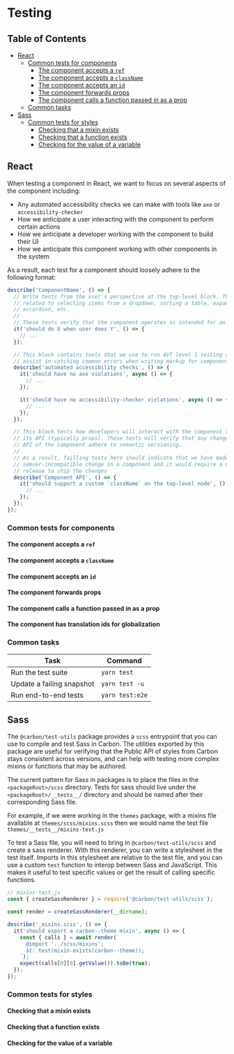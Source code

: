 # Testing

<!-- START doctoc generated TOC please keep comment here to allow auto update -->
<!-- DON'T EDIT THIS SECTION, INSTEAD RE-RUN doctoc TO UPDATE -->

## Table of Contents

- [React](#react)
  - [Common tests for components](#common-tests-for-components)
    - [The component accepts a `ref`](#the-component-accepts-a-ref)
    - [The component accepts a `className`](#the-component-accepts-a-classname)
    - [The component accepts an `id`](#the-component-accepts-an-id)
    - [The component forwards props](#the-component-forwards-props)
    - [The component calls a function passed in as a prop](#the-component-calls-a-function-passed-in-as-a-prop)
  - [Common tasks](#common-tasks)
- [Sass](#sass)
  - [Common tests for styles](#common-tests-for-styles)
    - [Checking that a mixin exists](#checking-that-a-mixin-exists)
    - [Checking that a function exists](#checking-that-a-function-exists)
    - [Checking for the value of a variable](#checking-for-the-value-of-a-variable)

<!-- END doctoc generated TOC please keep comment here to allow auto update -->

## React

When testing a component in React, we want to focus on several aspects of the
component including:

- Any automated accessibility checks we can make with tools like `axe` or
  `accessibility-checker`
- How we anticipate a user interacting with the component to perform certain
  actions
- How we anticipate a developer working with the component to build their UI
- How we anticipate this component working with other components in the system

As a result, each test for a component should loosely adhere to the following
format:

```js
describe('ComponentName', () => {
  // Write tests from the user's perspective at the top-level block. This could
  // related to selecting items from a dropdown, sorting a table, expanding an
  // accordion, etc.
  //
  // These tests verify that the component operates as intended for an end-user
  it('should do X when user does Y', () => {
    // ...
  });

  // This block contains tools that we use to run AVT level 1 testing and can
  // assist in catching common errors when writing markup for components
  describe('automated accessibility checks', () => {
    it('should have no axe violations', async () => {
      // ...
    });

    it('should have no accessibility-checker violations', async () => {
      // ...
    });
  });

  // This block tests how developers will interact with the component through
  // its API (typically props). These tests will verify that any changes to the
  // API of the component adhere to semantic versioning.
  //
  // As a result, failling tests here should indicate that we have made a
  // semver-incompatible change in a component and it would require a major
  // release to ship the changes
  describe('Component API', () => {
    it('should support a custom `className` on the top-level node', () => {
      // ...
    });
  });
});
```

### Common tests for components

#### The component accepts a `ref`

#### The component accepts a `className`

#### The component accepts an `id`

#### The component forwards props

#### The component calls a function passed in as a prop

#### The component has translation ids for globalization

### Common tasks

| Task                      | Command         |
| ------------------------- | --------------- |
| Run the test suite        | `yarn test`     |
| Update a failing snapshot | `yarn test -u`  |
| Run end-to-end tests      | `yarn test:e2e` |

## Sass

The `@carbon/test-utils` package provides a `scss` entrypoint that you can use
to compile and test Sass in Carbon. The utilities exported by this package are
useful for verifying that the Public API of styles from Carbon stays consistent
across versions, and can help with testing more complex mixins or functions that
may be authored.

The current pattern for Sass in packages is to place the files in the
`<packageRoot>/scss` directory. Tests for sass should live under the
`<packageRoot>/__tests__/` directory and should be named after their
corresponding Sass file.

For example, if we were working in the `themes` package, with a mixins file
available at `themes/scss/mixins.scss` then we would name the test file
`themes/__tests__/mixins-test.js`

To test a Sass file, you will need to bring in `@carbon/test-utils/scss` and
create a sass renderer. With this renderer, you can write a stylesheet in the
test itself. Imports in this stylesheet are relative to the test file, and you
can use a custom `test` function to interop between Sass and JavaScript. This
makes it useful to test specific values or get the result of calling specific
functions.

```js
// mixins-test.js
const { createSassRenderer } = require('@carbon/test-utils/scss');

const render = createSassRenderer(__dirname);

describe('_mixins.scss', () => {
  it('should export a carbon--theme mixin', async () => {
    const { calls } = await render(`
      @import '../scss/mixins';
      $t: test(mixin-exists(carbon--theme));
    `);
    expect(calls[0][0].getValue()).toBe(true);
  });
});
```

### Common tests for styles

#### Checking that a mixin exists

#### Checking that a function exists

#### Checking for the value of a variable
